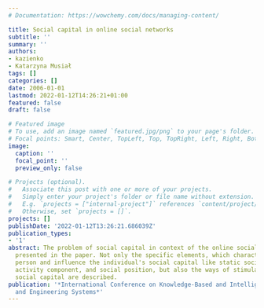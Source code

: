 ```yaml
---
# Documentation: https://wowchemy.com/docs/managing-content/

title: Social capital in online social networks
subtitle: ''
summary: ''
authors:
- kazienko
- Katarzyna Musiał
tags: []
categories: []
date: 2006-01-01
lastmod: 2022-01-12T14:26:21+01:00
featured: false
draft: false

# Featured image
# To use, add an image named `featured.jpg/png` to your page's folder.
# Focal points: Smart, Center, TopLeft, Top, TopRight, Left, Right, BottomLeft, Bottom, BottomRight.
image:
  caption: ''
  focal_point: ''
  preview_only: false

# Projects (optional).
#   Associate this post with one or more of your projects.
#   Simply enter your project's folder or file name without extension.
#   E.g. `projects = ["internal-project"]` references `content/project/deep-learning/index.md`.
#   Otherwise, set `projects = []`.
projects: []
publishDate: '2022-01-12T13:26:21.686039Z'
publication_types:
- '1'
abstract: The problem of social capital in context of the online social networks is
  presented in the paper. Not only the specific elements, which characterize the single
  person and influence the individual's social capital like static social capital,
  activity component, and social position, but also the ways of stimulation of the
  social capital are described.
publication: '*International Conference on Knowledge-Based and Intelligent Information
  and Engineering Systems*'
---
```

